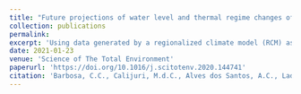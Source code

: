 ```yaml
---
title: "Future projections of water level and thermal regime changes of a multipurpose subtropical reservoir (Sao Paulo, Brazil)"
collection: publications
permalink: 
excerpt: 'Using data generated by a regionalized climate model (RCM) as input to a simple hydrological model and a one-dimensional vertical hydrodynamic model, we forecast potential changes in the Itupararanga reservoir, São Paulo, Brazil, in an exemplary time period (2028–2030) in the next decade.'
date: 2021-01-23
venue: 'Science of The Total Environment'
paperurl: 'https://doi.org/10.1016/j.scitotenv.2020.144741'
citation: 'Barbosa, C.C., Calijuri, M.d.C., Alves dos Santos, A.C., Ladwig, R., Amorim de Oliveira, L.F., and Buarque, A.C.S.: Future projections of water level and thermal regime changes of a multipurpose subtropical reservoir (Sao Paulo, Brazil), Science of the Total Environment, https://doi.org/10.1016/j.scitotenv.2020.144741, 2021'
---
```

